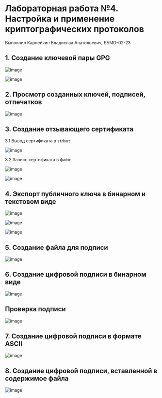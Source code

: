 # Лабораторная работа №4. Настройка и применение криптографических протоколов

Выполнил Карпейкин Владислаа Анатольевич, ББМО-02-23

## 1. Создание ключевой пары GPG

![image](https://github.com/Vladislav789k/TOIB-lab4/assets/71137501/a716aba6-34c3-4f62-970a-4fedd0ed1208)

![image](https://github.com/Vladislav789k/TOIB-lab4/assets/71137501/fb8e991d-f9e0-49ae-918a-b2929714f155)




## 2. Просмотр созданных ключей, подписей, отпечатков

![image](https://github.com/Vladislav789k/TOIB-lab4/assets/71137501/b4f4af04-b883-481b-a4a7-b83c2ea4b159)



## 3. Создание отзывающего сертификата

3.1 Вывод сертификата в `stdout`:

![image](https://github.com/Vladislav789k/TOIB-lab4/assets/71137501/8ace0626-60aa-4dad-9183-55b7d24bd700)



3.2 Запись сертификата в файл: 

![image](https://github.com/Vladislav789k/TOIB-lab4/assets/71137501/a01a999b-c1c4-4a1a-9a05-5dbd324ad186)


![image](https://github.com/Vladislav789k/TOIB-lab4/assets/71137501/28d3a4e8-d620-4ebf-8c9e-1ab49023b30d)




## 4. Экспорт публичного ключа в бинарном и текстовом виде

![image](https://github.com/Vladislav789k/TOIB-lab4/assets/71137501/aea6f0fa-cc3e-4999-bd26-b7a895a98aaf)


![image](https://github.com/Vladislav789k/TOIB-lab4/assets/71137501/508c30c2-affb-4d73-802e-10af17b599c4)


![image](https://github.com/Vladislav789k/TOIB-lab4/assets/71137501/a46492e7-124e-496a-9033-dfe29ecba8dd)



## 5. Создание файла для подписи

![image](https://github.com/Vladislav789k/TOIB-lab4/assets/71137501/91453a3d-8e31-4d82-b940-456a3f60c823)



## 6. Создание цифровой подписи в бинарном виде

![image](https://github.com/Vladislav789k/TOIB-lab4/assets/71137501/fa93ef19-2af3-41f6-97cc-665ff65952e3)



## Проверка подписи

![image](https://github.com/Vladislav789k/TOIB-lab4/assets/71137501/fecd20d2-1733-45c4-88b4-0091f434c6e1)




## 7. Создание цифровой подписи в формате ASCII

![image](https://github.com/Vladislav789k/TOIB-lab4/assets/71137501/74bf2df1-e1cd-4802-995d-9dbcdd1fe02b)



## 8. Создание цифровой подписи, вставленной в содержимое файла

![image](https://github.com/Vladislav789k/TOIB-lab4/assets/71137501/f6239884-eb11-458d-8e95-db91f338370c)
